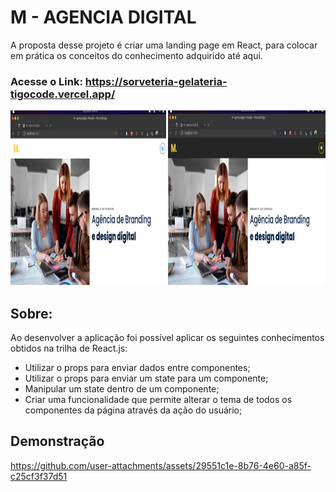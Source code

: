 # M - AGENCIA DIGITAL

A proposta desse projeto é criar uma landing page em React, para colocar em prática os conceitos do conhecimento adquirido até aqui.

### Acesse o Link: https://sorveteria-gelateria-tigocode.vercel.app/

<div >
  <img height="280em" src="./public/modo_dark_and_light.png" />
</div>

## Sobre:

Ao desenvolver a aplicação foi possível aplicar os seguintes conhecimentos obtidos na trilha de React.js:

 - Utilizar o props para enviar dados entre componentes;
 - Utilizar o props para enviar um state para um componente;
 - Manipular um state dentro de um componente;
 - Criar uma funcionalidade que permite alterar o tema de todos os componentes da página através da ação do usuário;


## Demonstração

https://github.com/user-attachments/assets/29551c1e-8b76-4e60-a85f-c25cf3f37d51
